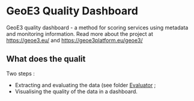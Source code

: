 # GeoE3 Quality Dashboard
GeoE3 quality dashboard - a method for scoring services using metadata and monitoring information. 
Read more about the project at https://geoe3.eu/ and https://geoe3platform.eu/geoe3/

## What does the qualit

Two steps :
- Extracting and evaluating the data (see folder [Evaluator](https://github.com/opengeospatial/GEOE3/tree/main/GeoE3-Quality-Dashboard/Evaluator) ;
- Visualising the quality of the data in a dashboard.
